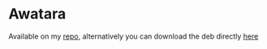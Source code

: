 # Awatara
Available on my [repo](https://donato-fiore.github.io/repo), alternatively you can download the deb directly [here](https://github.com/donato-fiore/Awatara/releases/download/v1.0/com.fiore.awatara_1.0_iphoneos-arm.deb)
